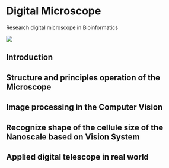 # Digital Microscope
Research digital microscope in Bioinformatics

![](https://images-na.ssl-images-amazon.com/images/I/81riuOl6cbL._SY606_.jpg)
## Introduction
## Structure and principles operation of the Microscope
## Image processing in the Computer Vision
## Recognize shape of the cellule size of the Nanoscale based on Vision System
## Applied digital telescope in real world
